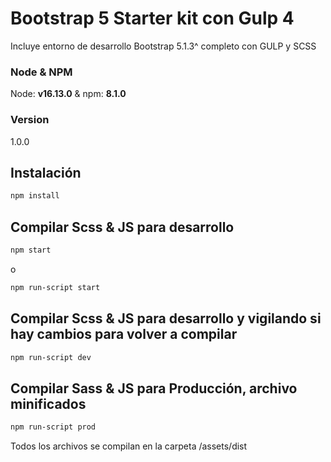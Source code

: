 # Bootstrap 5 Starter kit con Gulp 4

Incluye entorno de desarrollo Bootstrap 5.1.3^ completo con GULP y SCSS

### Node & NPM
Node: **v16.13.0** & npm: **8.1.0**

### Version

1.0.0

## Instalación

```bash
npm install 
```

## Compilar Scss & JS para desarrollo

```bash
npm start
```
o
```bash
npm run-script start
```

## Compilar Scss & JS para desarrollo y vigilando si hay cambios para volver a compilar

```bash
npm run-script dev
```

## Compilar Sass & JS para Producción, archivo minificados

```bash
npm run-script prod
```

Todos los archivos se compilan en la carpeta /assets/dist